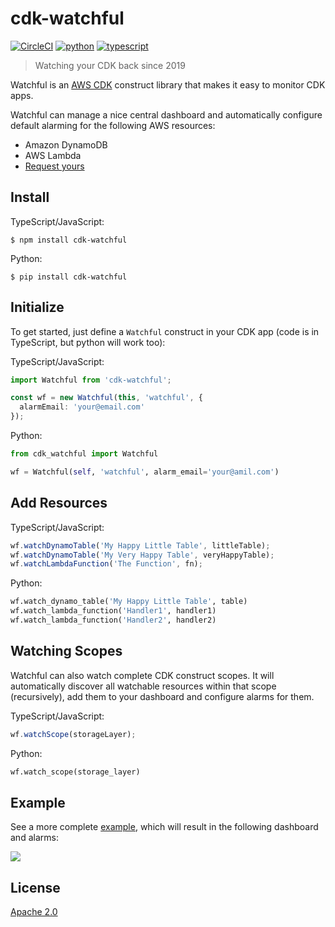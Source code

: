 # cdk-watchful

[![CircleCI](https://circleci.com/gh/eladb/cdk-watchful.svg?style=svg)](https://circleci.com/gh/eladb/cdk-watchful)
[![python](https://img.shields.io/badge/jsii-python-blueviolet.svg)](https://pypi.org/project/cdk-watchful/)
[![typescript](https://img.shields.io/badge/jsii-typescript-blueviolet.svg)](https://www.npmjs.com/package/cdk-watchful)

> Watching your CDK back since 2019

Watchful is an [AWS CDK](https://github.com/awslabs/aws-cdk) construct library that makes it easy
to monitor CDK apps.

Watchful can manage a nice central dashboard and automatically configure default alarming for the following AWS resources:

- Amazon DynamoDB
- AWS Lambda
- [Request yours](https://github.com/eladb/cdk-watchful/issues/new)

## Install

TypeScript/JavaScript:

```console
$ npm install cdk-watchful
```

Python:

```console
$ pip install cdk-watchful
```

## Initialize

To get started, just define a `Watchful` construct in your CDK app (code is in
TypeScript, but python will work too):

TypeScript/JavaScript:

```ts
import Watchful from 'cdk-watchful';

const wf = new Watchful(this, 'watchful', {
  alarmEmail: 'your@email.com'
});
```

Python:

```python
from cdk_watchful import Watchful

wf = Watchful(self, 'watchful', alarm_email='your@amil.com')
```

## Add Resources

TypeScript/JavaScript:

```ts
wf.watchDynamoTable('My Happy Little Table', littleTable);
wf.watchDynamoTable('My Very Happy Table', veryHappyTable);
wf.watchLambdaFunction('The Function', fn);
```

Python:

```python
wf.watch_dynamo_table('My Happy Little Table', table)
wf.watch_lambda_function('Handler1', handler1)
wf.watch_lambda_function('Handler2', handler2)
```

## Watching Scopes

Watchful can also watch complete CDK construct scopes. It will automatically
discover all watchable resources within that scope (recursively), add them
to your dashboard and configure alarms for them.

TypeScript/JavaScript:

```ts
wf.watchScope(storageLayer);
```

Python:

```python
wf.watch_scope(storage_layer)
```

## Example

See a more complete [example](./example/index.ts), which will result in
the following dashboard and alarms:

![](https://github.com/eladb/cdk-watchful/raw/master/example/sample.png)

## License

[Apache 2.0](./LICENSE)

